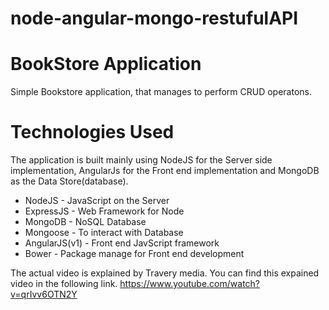 # node-angular-mongo-restufulAPI

# BookStore Application

Simple Bookstore application, that manages to perform CRUD operatons.

# Technologies Used

The application is built mainly using NodeJS for the Server side implementation, AngularJs for the Front end implementation and MongoDB as the Data Store(database).

* NodeJS - JavaScript on the Server
* ExpressJS - Web Framework for Node
* MongoDB - NoSQL Database
* Mongoose - To interact with Database 
* AngularJS(v1) - Front end JavScript framework
* Bower - Package manage for Front end development

The actual video is explained by Travery media. You can find this expained video in the following link. <https://www.youtube.com/watch?v=qrIvv6OTN2Y>
